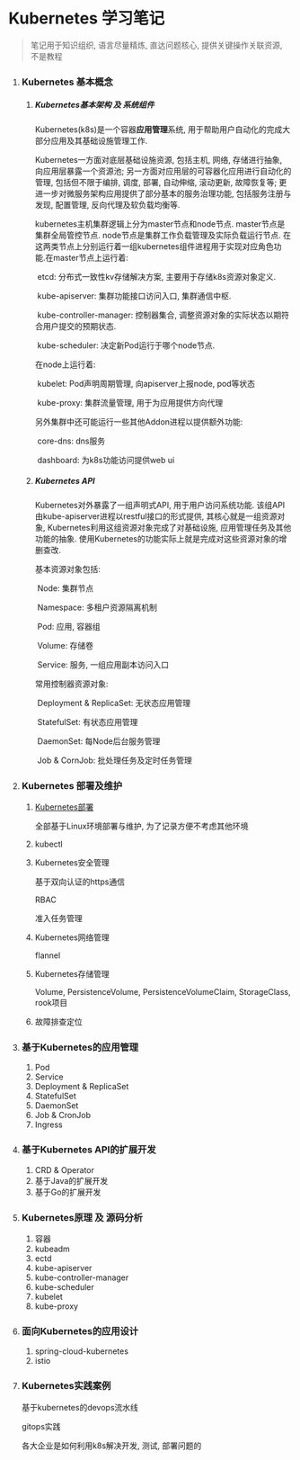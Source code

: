 # Kubernetes 学习笔记

> 笔记用于知识组织, 语言尽量精炼, 直达问题核心, 提供关键操作关联资源, 不是教程

1. ### Kubernetes 基本概念

   1. ##### Kubernetes基本架构 及 系统组件

      Kubernetes(k8s)是一个容器**应用管理**系统, 用于帮助用户自动化的完成大部分应用及其基础设施管理工作.

      Kubernetes一方面对底层基础设施资源, 包括主机, 网络, 存储进行抽象, 向应用层暴露一个资源池; 另一方面对应用层的可容器化应用进行自动化的管理, 包括但不限于编排, 调度, 部署, 自动伸缩, 滚动更新, 故障恢复等; 更进一步对微服务架构应用提供了部分基本的服务治理功能, 包括服务注册与发现, 配置管理, 反向代理及软负载均衡等.

      kubernetes主机集群逻辑上分为master节点和node节点. master节点是集群全局管控节点. node节点是集群工作负载管理及实际负载运行节点. 在这两类节点上分别运行着一组kubernetes组件进程用于实现对应角色功能.在master节点上运行着:

      ​	etcd: 分布式一致性kv存储解决方案, 主要用于存储k8s资源对象定义.

      ​	kube-apiserver: 集群功能接口访问入口, 集群通信中枢.

      ​	kube-controller-manager: 控制器集合, 调整资源对象的实际状态以期符合用户提交的预期状态.

      ​	kube-scheduler: 决定新Pod运行于哪个node节点.

      在node上运行着:

      ​	kubelet: Pod声明周期管理, 向apiserver上报node, pod等状态

      ​	kube-proxy: 集群流量管理, 用于为应用提供方向代理

      另外集群中还可能运行一些其他Addon进程以提供额外功能:

      ​	core-dns: dns服务

      ​	dashboard: 为k8s功能访问提供web ui

   2. ##### Kubernetes API

      Kubernetes对外暴露了一组声明式API, 用于用户访问系统功能. 该组API由kube-apiserver进程以restful接口的形式提供, 其核心就是一组资源对象, Kubernetes利用这组资源对象完成了对基础设施, 应用管理任务及其他功能的抽象. 使用Kubernetes的功能实际上就是完成对这些资源对象的增删查改.

      基本资源对象包括:

      ​	Node: 集群节点

      ​	Namespace: 多租户资源隔离机制

      ​	Pod: 应用, 容器组

      ​	Volume: 存储卷

      ​	Service: 服务, 一组应用副本访问入口

      常用控制器资源对象:

      ​	Deployment & ReplicaSet: 无状态应用管理

      ​	StatefulSet: 有状态应用管理

      ​	DaemonSet: 每Node后台服务管理

      ​	Job & CornJob: 批处理任务及定时任务管理

2. ### Kubernetes 部署及维护

   1. [Kubernetes部署](./note/部署及维护)

      全部基于Linux环境部署与维护, 为了记录方便不考虑其他环境

   2. kubectl

   3. Kubernetes安全管理

      基于双向认证的https通信

      RBAC

      准入任务管理

   4. Kubernetes网络管理

      flannel

   5. Kubernetes存储管理

      Volume, PersistenceVolume, PersistenceVolumeClaim, StorageClass, rook项目

   6. 故障排查定位

3. ### 基于Kubernetes的应用管理

   1. Pod
   2. Service
   3. Deployment & ReplicaSet
   4. StatefulSet
   5. DaemonSet
   6. Job & CronJob
   7. Ingress

4. ### 基于Kubernetes API的扩展开发

   1. CRD & Operator
   2. 基于Java的扩展开发
   3. 基于Go的扩展开发

5. ### Kubernetes原理 及 源码分析

   1. 容器
   2. kubeadm
   3. ectd
   4. kube-apiserver
   5. kube-controller-manager
   6. kube-scheduler
   7. kubelet
   8. kube-proxy

6. ### 面向Kubernetes的应用设计

   1. spring-cloud-kubernetes
   2. istio

7. ### Kubernetes实践案例

   基于kubernetes的devops流水线

   gitops实践

   各大企业是如何利用k8s解决开发, 测试, 部署问题的

   

      

